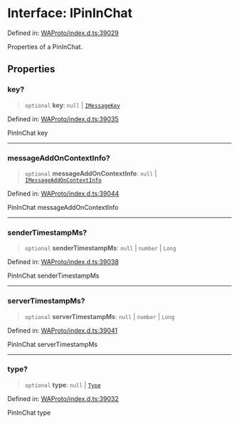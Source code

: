 # Interface: IPinInChat

Defined in: [WAProto/index.d.ts:39029](https://github.com/Fokusdotid/bail/blob/82f46c566476ac566bfd781dede14412fcdfb787/WAProto/index.d.ts#L39029)

Properties of a PinInChat.

## Properties

### key?

> `optional` **key**: `null` \| [`IMessageKey`](IMessageKey.md)

Defined in: [WAProto/index.d.ts:39035](https://github.com/Fokusdotid/bail/blob/82f46c566476ac566bfd781dede14412fcdfb787/WAProto/index.d.ts#L39035)

PinInChat key

***

### messageAddOnContextInfo?

> `optional` **messageAddOnContextInfo**: `null` \| [`IMessageAddOnContextInfo`](IMessageAddOnContextInfo.md)

Defined in: [WAProto/index.d.ts:39044](https://github.com/Fokusdotid/bail/blob/82f46c566476ac566bfd781dede14412fcdfb787/WAProto/index.d.ts#L39044)

PinInChat messageAddOnContextInfo

***

### senderTimestampMs?

> `optional` **senderTimestampMs**: `null` \| `number` \| `Long`

Defined in: [WAProto/index.d.ts:39038](https://github.com/Fokusdotid/bail/blob/82f46c566476ac566bfd781dede14412fcdfb787/WAProto/index.d.ts#L39038)

PinInChat senderTimestampMs

***

### serverTimestampMs?

> `optional` **serverTimestampMs**: `null` \| `number` \| `Long`

Defined in: [WAProto/index.d.ts:39041](https://github.com/Fokusdotid/bail/blob/82f46c566476ac566bfd781dede14412fcdfb787/WAProto/index.d.ts#L39041)

PinInChat serverTimestampMs

***

### type?

> `optional` **type**: `null` \| [`Type`](../namespaces/PinInChat/enumerations/Type.md)

Defined in: [WAProto/index.d.ts:39032](https://github.com/Fokusdotid/bail/blob/82f46c566476ac566bfd781dede14412fcdfb787/WAProto/index.d.ts#L39032)

PinInChat type

